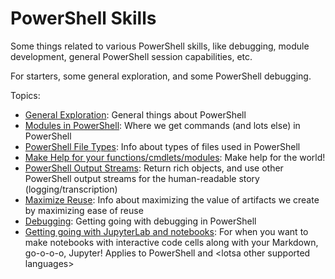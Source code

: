 # PowerShell Skills
Some things related to various PowerShell skills, like debugging, module development, general PowerShell session capabilities, etc.

For starters, some general exploration, and some PowerShell debugging.

Topics:
- [General Exploration](docs/GeneralExploration.ipynb): General things about PowerShell
- [Modules in PowerShell](docs/PowerShellModules.md): Where we get commands (and lots else) in PowerShell
- [PowerShell File Types](docs/PowerShellFileTypes.md): Info about types of files used in PowerShell
- [Make Help for your functions/cmdlets/modules](docs/MakePowerShellHelp.md): Make help for the world!
- [PowerShell Output Streams](docs/PowerShellOutputStreamsAndTranscription.ipynb): Return rich objects, and use other PowerShell output streams for the human-readable story (logging/transcription)
- [Maximize Reuse](docs/MaximizeReuse.ipynb): Info about maximizing the value of artifacts we create by maximizing ease of reuse
- [Debugging](docs/Debugging.md): Getting going with debugging in PowerShell
- [Getting going with JupyterLab and notebooks](docs/JupyterLabAndNotebooks-GettingStarted.ipynb):  For when you want to make notebooks with interactive code cells along with your Markdown, go-o-o-o, Jupyter! Applies to PowerShell and \<lotsa other supported languages>
